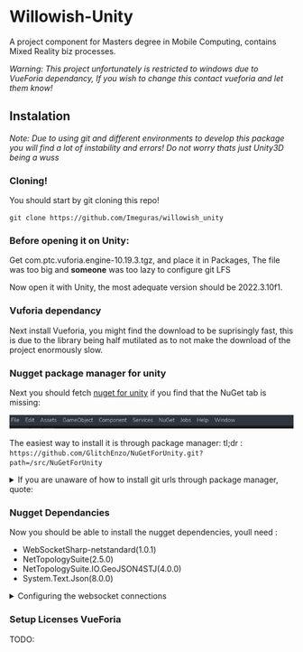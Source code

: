# Willowish-Unity

A project component for Masters degree in Mobile Computing, contains Mixed Reality biz processes.

*Warning:
This project unfortunately is restricted to windows due to VueForia dependancy, If you wish to change this contact vueforia and let them know!*

## Instalation

*Note: Due to using git and different environments to develop this package you will find a lot of instability and errors! Do not worry thats just Unity3D being a wuss*
### Cloning!
You should start by git cloning this repo!

```shell
git clone https://github.com/Imeguras/willowish_unity
```

### Before opening it on Unity:
Get com.ptc.vuforia.engine-10.19.3.tgz, and place it in Packages, The file was too big and **someone** was too lazy to configure git LFS

Now open it with Unity, the most adequate version should be 2022.3.10f1.
### Vuforia dependancy
Next install Vueforia, you might find the download to be suprisingly fast, this is due to the library being half mutilated as to not make the download of the project enormously slow.

### Nugget package manager for unity 

Next you should fetch [nuget for unity](https://github.com/GlitchEnzo/NuGetForUnity) if you find that the NuGet tab is missing:

![nuggetTab.png](readme/img/nuggetTab.png)

The easiest way to install it is through package manager:
tl;dr : `https://github.com/GlitchEnzo/NuGetForUnity.git?path=/src/NuGetForUnity`
<details>
<summary> If you are unaware of how to install git urls through package manager, quote:</summary>

```md
#### Unity 2019.3 or newer

1. Open Package Manager window (Window | Package Manager)
2. Click `+` button on the upper-left of a window, and select "Add package from git URL..."
3. Enter the following URL and click `Add` button

https://github.com/GlitchEnzo/NuGetForUnity.git?path=/src/NuGetForUnity

> ***NOTE:*** To install a concrete version you can specify the version by prepending #v{version} e.g. `#v2.0.0`. For more see [Unity UPM Documentation](https://docs.unity3d.com/Manual/upm-git.html).
```

</details>

### Nugget Dependancies 

Now you should be able to install the nugget dependencies, youll need :
* WebSocketSharp-netstandard(1.0.1)
* NetTopologySuite(2.5.0)
* NetTopologySuite.IO.GeoJSON4STJ(4.0.0)
* System.Text.Json(8.0.0)

<details>
<summary>Configuring the websocket connections</summary>

You should copy and paste `Assets/Scripts/WebSockets/ws_config_EXAMPLE.xml` into a new file called `ws_config.xml`, point it to the backend(if you are outside the project unfortunately its over, theres nothing you can do about it) using the correct url.
If you arent running it in localhost, ***use wss*** if not ***you should use ws***.
</details>



### Setup Licenses VueForia
TODO: 
